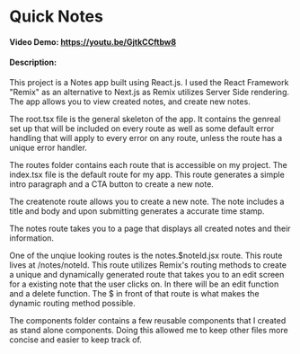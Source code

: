# Quick Notes
#### Video Demo: https://youtu.be/GjtkCCftbw8
#### Description:
This project is a Notes app built using React.js. I used the React Framework "Remix" as an
alternative to Next.js as Remix utilizes Server Side rendering. The app allows you to view
created notes, and create new notes.

The root.tsx file is the general skeleton of the app. It contains the genreal set up that
will be included on every route as well as some default error handling that will apply to
every error on any route, unless the route has a unique error handler.

The routes folder contains each route that is accessible on my project. The index.tsx file
is the default route for my app. This route generates a simple intro paragraph and a CTA
button to create a new note.

The createnote route allows you to create a new note. The note includes a title and body
and upon submitting generates a accurate time stamp.

The notes route takes you to a page that displays all created notes and their information.

One of the unqiue looking routes is the notes.$noteId.jsx route. This route lives at /notes/noteId.
This route utilizes Remix's routing methods to create a unique and dynamically generated
route that takes you to an edit screen for a existing note that the user clicks on. In
there will be an edit function and a delete function. The $ in front of that route is
what makes the dynamic routing method possible.

The components folder contains a few reusable components that I created as stand alone
components. Doing this allowed me to keep other files more concise and easier to keep
track of.